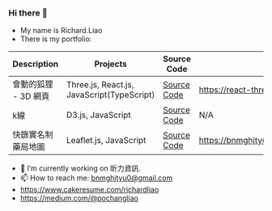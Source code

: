 ### Hi there 👋
- My name is Richard.Liao
- There is my portfolio:

| Description | Projects | Source Code  | Link |
| --- | --- | --- | --- |
| 會動的狐狸 - 3D 網頁 | Three.js, React.js, JavaScript(TypeScript) | [Source Code](https://github.com/bnmghjtyu0/react-three.js) | https://react-three-js-omega.vercel.app |
| k線 | D3.js, JavaScript | [Source Code](https://github.com/bnmghjtyu0/d3-stock) | N/A |
| 快篩實名制藥局地圖 | Leaflet.js, JavaScript | [Source Code](https://github.com/bnmghjtyu0/maskdonotgo) | https://bnmghjtyu0.github.io/maskdonotgo/ |

- 🔭 I’m currently working on 昕力資訊.
- 📫 How to reach me: bnmghjtyu0@gmail.com
- https://www.cakeresume.com/richardliao
- https://medium.com/@pochangliao

<!--
**bnmghjtyu0/bnmghjtyu0** is a ✨ _special_ ✨ repository because its `README.md` (this file) appears on your GitHub profile.

Here are some ideas to get you started:

- 🔭 I’m currently working on ...
- 🌱 I’m currently learning ...
- 👯 I’m looking to collaborate on ...
- 🤔 I’m looking for help with ...
- 💬 Ask me about ...
- 📫 How to reach me: ...
- 😄 Pronouns: ...
- ⚡ Fun fact: ...
- good portfolio: https://github.com/irfanullahjan
-->

